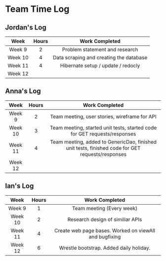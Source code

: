 # Team Time Log

## Jordan's Log
| Week     | Hours |             Work Completed              |
| :--:     |:-----:|:---------------------------------------:|
| Week 9   |   2   |     Problem statement and research      |
| Week 10  |   4   | Data scraping and creating the database |
| Week 11  |   4   |   Hibernate setup  / update / redocly   |
| Week 12  |       |                                         |

## Anna's Log
| Week     | Hours |                                          Work Completed                                          |
| :--:     |:-----:|:------------------------------------------------------------------------------------------------:|
| Week 9   |   2   |                          Team meeting, user stories, wireframe for API                           |
| Week 10  |   3   |            Team meeting, started unit tests, started code for GET requests/responses             |
| Week 11  |   4   | Team meeting, added to GenericDao, finished unit tests, finished code for GET requests/responses |
| Week 12  |       |                                                                                                  |

## Ian's Log
| Week     | Hours | Work Completed |
| :--:     | :--:  |     :---:      |
| Week 9   |   1   |   Team meeting (Every week)            |
| Week 10  |   2    |    Research design of similiar APIs            |
| Week 11  |   4    |     Create web page bases. Worked on viewAll and bugfixing           |
| Week 12  |   6    |      Wrestle bootstrap. Added daily holiday.          |
